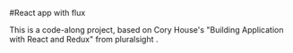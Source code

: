 #React app with flux

This is a code-along project, based on Cory House's "Building Application with React and Redux" from pluralsight .
